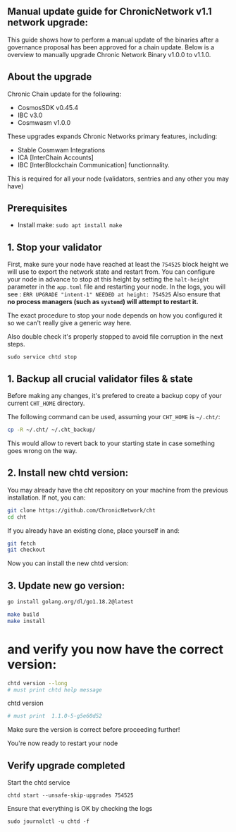 ## Manual update guide for ChronicNetwork v1.1 network upgrade:

This guide shows how to perform a manual update of the binaries after a governance proposal has been approved for a chain update.
Below is a overview to manually upgrade Chronic Network Binary v1.0.0 to v1.1.0.

## About the upgrade

Chronic Chain update for the following:
- CosmosSDK v0.45.4
- IBC v3.0
- Cosmwasm v1.0.0

These upgrades expands Chronic Networks primary features, including:
- Stable Cosmwam Integrations
- ICA [InterChain Accounts]
- IBC [InterBlockchain Communication]
functionnality.

This is required for all your node (validators, sentries and any other you may have)

## Prerequisites

- Install make: ```sudo apt install make```

## 1. Stop your validator
First, make sure your node have reached at least the `754525` block height we will use to export the network state and restart from. You can configure your node in advance to stop at this height by setting the `halt-height` parameter in the `app.toml` file and restarting your node.
In the logs, you will see : `ERR UPGRADE "intent-1" NEEDED at height: 754525`
Also ensure that **no process managers (such as `systemd`) will attempt to restart it.**

The exact procedure to stop your node depends on how you configured it so we can't really give a generic way here.

Also double check it's properly stopped to avoid file corruption in the next steps.

```
sudo service chtd stop
```

## 1. Backup all crucial validator files & state  

Before making any changes, it's prefered to create a backup copy of your current `CHT_HOME` directory.

The following command can be used, assuming your `CHT_HOME` is `~/.cht/`:

```bash
cp -R ~/.cht/ ~/.cht_backup/
```

This would allow to revert back to your starting state in case something goes wrong on the way.
 

## 2. Install new chtd version:

You may already have the cht repository on your machine from the previous installation. If not, you can:

```bash
git clone https://github.com/ChronicNetwork/cht
cd cht
```

If you already have an existing clone, place yourself in and:

```bash
git fetch
git checkout
```

Now you can install the new chtd version:
## 3. Update new go version:
```bash
go install golang.org/dl/go1.18.2@latest
```

```bash
make build
make install
```

# and verify you now have the correct version:
```bash
chtd version --long
# must print chtd help message
```

chtd version
```bash
# must print  1.1.0-5-g5e60d52
```

Make sure the version is correct before proceeding further!

You're now ready to restart your node


## Verify upgrade completed

Start the chtd service

```
chtd start --unsafe-skip-upgrades 754525
```

Ensure that everything is OK by checking the logs 

```
sudo journalctl -u chtd -f
```
